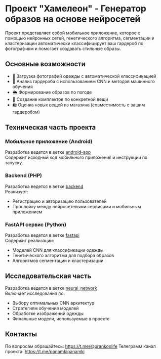 # Проект "Хамелеон" - Генератор образов на основе нейросетей

Проект представляет собой мобильное приложение, которое с помощью нейронных сетей, генетического алгоритма, сегментации и кластеризации автоматически классифицирует ваш гардероб по фотографиям и помогает создавать стильные образы.

## Основные возможности
- 📸 Загрузка фотографий одежды с автоматической классификацией
- 🧠 Анализ гардероба с использованием CNN и методов машинного обучения
- 🌦 Формирование образов по погоде
- 👕 Создание комплектов по конкретной вещи
- 🛍 Оценка новых вещей из магазина (совместимость с вашим гардеробом)

## Техническая часть проекта

### Мобильное приложение (Android)
Разработка ведется в ветке [android-app](/tree/android-app)  
Содержит исходный код мобильного приложения и инструкции по запуску.

### Backend (PHP)
Разработка ведется в ветке [backend](/tree/backend)  
Реализует:
- Регистрацию и авторизацию пользователей
- Прослойку между нейросетевыми сервисами и мобильным приложением

### FastAPI сервис (Python)
Разработка ведется в ветке [fastapi](/tree/fastapi)  
Содержит реализации:
- Моделей CNN для классификации одежды
- Генетического алгоритма для подбора образов
- Алгоритмов сегментации и кластеризации

## Исследовательская часть
Разработка ведется в ветке [neural_network](/tree/neural_network)  
Включает исследования по:
- Выбору оптимальных CNN архитектур
- Стратегиям обучения моделей
- Обработке изображений одежды
- Финальные модели, используемые в проекте

## Контакты
По вопросам обращайтесь: https://t.me/@prankonlife
Телеграмм канал проекта: https://t.me/panamkipanamki
